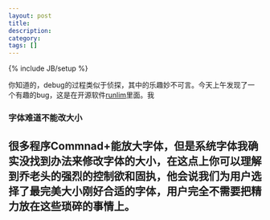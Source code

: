 ```yaml
---
layout: post
title:  
description: 
category:
tags: []
---
```

{% include JB/setup %}

你知道的，debug的过程类似于侦探，其中的乐趣妙不可言。今天上午发现了一个有趣的bug，这是在开源软件[runlim](http://manpages.ubuntu.com/manpages/raring/man1/runlim.1.html)里面。我

### 字体难道不能改大小
很多程序Commnad+能放大字体，但是系统字体我确实没找到办法来修改字体的大小，在这点上你可以理解到乔老头的强烈的控制欲和固执，他会说我们为用户选择了最完美大小刚好合适的字体，用户完全不需要把精力放在这些琐碎的事情上。
--------------------------------------------



